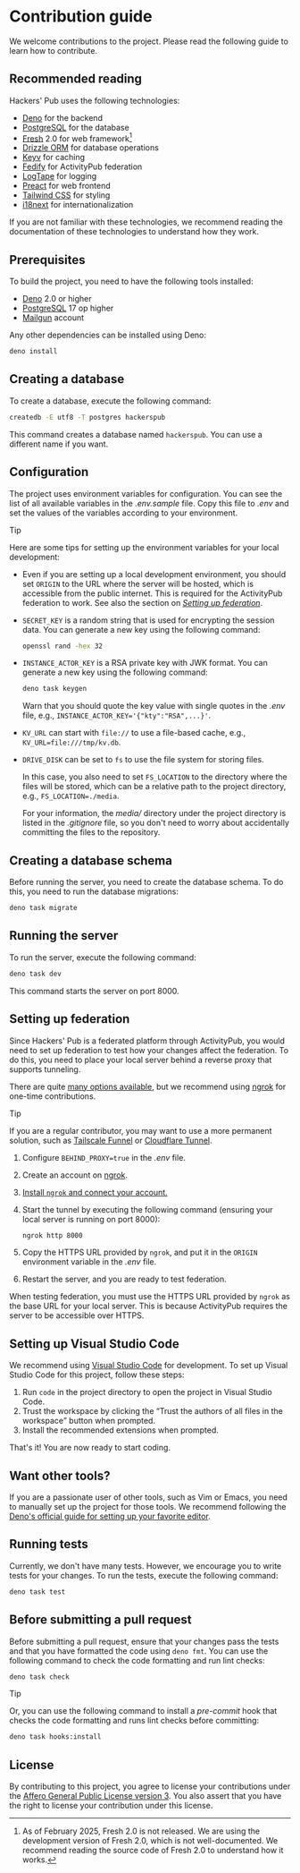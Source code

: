 <!-- deno-fmt-ignore-file -->

Contribution guide
==================

We welcome contributions to the project. Please read the following guide to
learn how to contribute.


Recommended reading
-------------------

Hackers' Pub uses the following technologies:

 -  [Deno] for the backend
 -  [PostgreSQL] for the database
 -  [Fresh] 2.0 for web framework[^1]
 -  [Drizzle ORM] for database operations
 -  [Keyv] for caching
 -  [Fedify] for ActivityPub federation
 -  [LogTape] for logging
 -  [Preact] for web frontend
 -  [Tailwind CSS] for styling
 -  [i18next] for internationalization

If you are not familiar with these technologies, we recommend reading the
documentation of these technologies to understand how they work.

[^1]: As of February 2025, Fresh 2.0 is not released.  We are using
      the development version of Fresh 2.0, which is not well-documented.
      We recommend reading the source code of Fresh 2.0 to understand how it
      works.

[Deno]: https://deno.com/
[PostgreSQL]: https://www.postgresql.org/
[Fresh]: https://fresh.deno.dev/
[Drizzle ORM]: https://orm.drizzle.team/
[Keyv]: https://keyv.org/
[Fedify]: https://fedify.dev/
[LogTape]: https://logtape.org/
[Preact]: https://preactjs.com/
[Tailwind CSS]: https://tailwindcss.com/
[i18next]: https://www.i18next.com/


Prerequisites
-------------

To build the project, you need to have the following tools installed:

 -  [Deno] 2.0 or higher
 -  [PostgreSQL] 17 op higher
 -  [Mailgun] account

Any other dependencies can be installed using Deno:

~~~~ sh
deno install
~~~~

[Mailgun]: https://www.mailgun.com/


Creating a database
-------------------

To create a database, execute the following command:

~~~~ sh
createdb -E utf8 -T postgres hackerspub
~~~~

This command creates a database named `hackerspub`.  You can use a different
name if you want.


Configuration
-------------

The project uses environment variables for configuration. You can see the list
of all available variables in the *.env.sample* file.  Copy this file to *.env*
and set the values of the variables according to your environment.

> [!TIP]
> Here are some tips for setting up the environment variables for your local
> development:
>
>  -  Even if you are setting up a local development environment, you should
>     set `ORIGIN` to the URL where the server will be hosted, which is
>     accessible from the public internet.  This is required for the ActivityPub
>     federation to work.  See also the section on [*Setting up
>     federation*](#setting-up-federation).
>
>  -  `SECRET_KEY` is a random string that is used for encrypting the session
>     data.  You can generate a new key using the following command:
>
>     ~~~~ sh
>     openssl rand -hex 32
>     ~~~~
>
>  -  `INSTANCE_ACTOR_KEY` is a RSA private key with JWK format.  You can
>     generate a new key using the following command:
>
>     ~~~~ sh
>     deno task keygen
>     ~~~~
>
>     Warn that you should quote the key value with single quotes in the *.env*
>     file, e.g., `INSTANCE_ACTOR_KEY='{"kty":"RSA",...}'`.
>
>  -  `KV_URL` can start with `file://` to use a file-based cache, e.g.,
>     `KV_URL=file:///tmp/kv.db`.
>
>  -  `DRIVE_DISK` can be set to `fs` to use the file system for storing files.
>
>     In this case, you also need to set `FS_LOCATION` to the directory where
>     the files will be stored, which can be a relative path to the project
>     directory, e.g., `FS_LOCATION=./media`.
>
>     For your information, the *media/* directory under the project directory
>     is listed in the *.gitignore* file, so you don't need to worry about
>     accidentally committing the files to the repository.


Creating a database schema
--------------------------

Before running the server, you need to create the database schema.  To do this,
you need to run the database migrations:

~~~~ sh
deno task migrate
~~~~


Running the server
------------------

To run the server, execute the following command:

~~~~ sh
deno task dev
~~~~

This command starts the server on port 8000.


Setting up federation
---------------------

Since Hackers' Pub is a federated platform through ActivityPub, you would need
to set up federation to test how your changes affect the federation.  To do
this, you need to place your local server behind a reverse proxy that supports
tunneling.

There are quite [many options available][1], but we recommend using [ngrok]
for one-time contributions.

> [!TIP]
> If you are a regular contributor, you may want to use a more permanent
> solution, such as [Tailscale Funnel] or [Cloudflare Tunnel].

 1. Configure `BEHIND_PROXY=true` in the *.env* file.

 2. Create an account on [ngrok].

 3. [Install `ngrok` and connect your account.][2]

 4. Start the tunnel by executing the following command (ensuring your local
    server is running on port 8000):

    ~~~~ sh
    ngrok http 8000
    ~~~~

 5. Copy the HTTPS URL provided by `ngrok`, and put it in the `ORIGIN`
    environment variable in the *.env* file.

 6. Restart the server, and you are ready to test federation.

When testing federation, you must use the HTTPS URL provided by `ngrok` as the
base URL for your local server.  This is because ActivityPub requires
the server to be accessible over HTTPS.

[1]: https://fedify.dev/manual/test#exposing-a-local-server-to-the-public
[ngrok]: https://ngrok.com/
[Tailscale Funnel]: https://tailscale.com/kb/1223/funnel
[Cloudflare Tunnel]: https://developers.cloudflare.com/cloudflare-one/connections/connect-networks/
[2]: https://ngrok.com/docs/getting-started/


Setting up Visual Studio Code
-----------------------------

We recommend using [Visual Studio Code] for development.  To set up Visual
Studio Code for this project, follow these steps:

 1. Run `code` in the project directory to open the project in Visual Studio
    Code.
 2. Trust the workspace by clicking the <q>Trust the authors of all files in the
    workspace</q> button when prompted.
 3. Install the recommended extensions when prompted.

That's it!  You are now ready to start coding.

[Visual Studio Code]: https://code.visualstudio.com/


Want other tools?
-----------------

If you are a passionate user of other tools, such as Vim or Emacs, you need to
manually set up the project for those tools.  We recommend following the [Deno's
official guide for setting up your favorite editor][3].

[3]: https://docs.deno.com/runtime/getting_started/setup_your_environment/


Running tests
-------------

Currently, we don't have many tests.  However, we encourage you to write tests
for your changes.  To run the tests, execute the following command:

~~~~ sh
deno task test
~~~~


Before submitting a pull request
--------------------------------

Before submitting a pull request, ensure that your changes pass the tests and
that you have formatted the code using `deno fmt`.  You can use the following
command to check the code formatting and run lint checks:

~~~~ sh
deno task check
~~~~

> [!TIP]
> Or, you can use the following command to install a *pre-commit* hook that
> checks the code formatting and runs lint checks before committing:
> 
> ~~~~ sh
> deno task hooks:install
> ~~~~


License
-------

By contributing to this project, you agree to license your contributions under
the [Affero General Public License version 3][AGPL-3.0].  You also assert that
you have the right to license your contribution under this license.

[AGPL-3.0]: https://www.gnu.org/licenses/agpl-3.0.html
